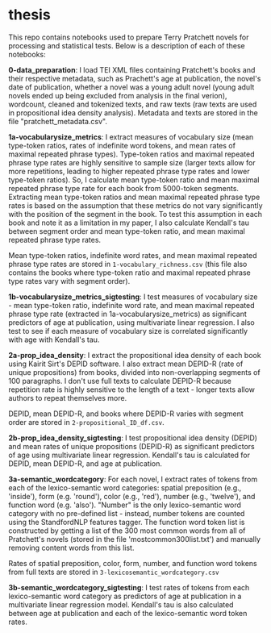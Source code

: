 # thesis
This repo contains notebooks used to prepare Terry Pratchett novels for processing and statistical tests. Below is a description of each of these notebooks:

**0-data_preparation**: I load TEI XML files containing Pratchett's books and their respective metadata, such as Prachett's age at publication, the novel's date of publication, whether a novel was a young adult novel (young adult novels ended up being excluded from analysis in the final verion), wordcount, cleaned and tokenized texts, and raw texts (raw texts are used in propositional idea density analysis). Metadata and texts are stored in the file "pratchett_metadata.csv".

**1a-vocabularysize_metrics**: I extract measures of vocabulary size (mean type-token ratios, rates of indefinite word tokens, and mean rates of maximal repeated phrase types). Type-token ratios and maximal repeated phrase type rates are highly sensitive to sample size (larger texts allow for more repetitions, leading to higher repeated phrase type rates and lower type-token ratios). So, I calculate mean type-token ratio and mean maximal repeated phrase type rate for each book from 5000-token segments. Extracting mean type-token ratios and mean maximal repeated phrase type rates is based on the assumption that these metrics do not vary significantly with the position of the segment in the book. To test this assumption in each book and note it as a limitation in my paper, I also calculate Kendall's tau between segment order and mean type-token ratio, and mean maximal repeated phrase type rates. 

Mean type-token ratios, indefinite word rates, and mean maximal repeated phrase type rates are stored in `1-vocabulary_richness.csv` (this file also contains the books where type-token ratio and maximal repeated phrase type rates vary with segment order). 

**1b-vocabularysize_metrics_sigtesting**: I test measures of vocabulary size - mean type-token ratio, indefinite word rate, and mean maximal repeated phrase type rate (extracted in 1a-vocabularysize_metrics) as significant predictors of age at publication, using multivariate linear regression. I also test to see if each measure of vocabulary size is correlated significantly with age with Kendall's tau. 

**2a-prop_idea_density**: I extract the propositional idea density of each book using Kairit Sirt's DEPID software. I also extract mean DEPID-R (rate of unique propositions) from books, divided into non-overlapping segments of 100 paragraphs. I don't use full texts to calculate DEPID-R because repetition rate is highly sensitive to the length of a text - longer texts allow authors to repeat themselves more. 

DEPID, mean DEPID-R, and books where DEPID-R varies with segment order are stored in `2-propositional_ID_df.csv`.

**2b-prop_idea_density_sigtesting**: I test propositional idea density (DEPID) and mean rates of unique propositions (DEPID-R) as significant predictors of age using multivariate linear regression. Kendall's tau is calculated for DEPID, mean DEPID-R, and age at publication. 

**3a-semantic_wordcategory**: For each novel, I extract rates of tokens from each of the lexico-semantic word categories: spatial preposition (e.g., 'inside'), form (e.g. 'round'), color (e.g., 'red'), number (e.g., 'twelve'), and function word (e.g. 'also'). "Number" is the only lexico-semantic word category with no pre-defined list - instead, number tokens are counted using the StandfordNLP features tagger. The function word token list is constructed by getting a list of the 300 most common words from all of Pratchett's novels (stored in the file 'mostcommon300list.txt') and manually removing content words from this list. 

Rates of spatial preposition, color, form, number, and function word tokens from full texts are stored in `3-lexicosemantic_wordcategory.csv`

**3b-semantic_wordcategory_sigtesting**: I test rates of tokens from each lexico-semantic word category as predictors of age at publication in a multivariate linear regression model. Kendall's tau is also calculated between age at publication and each of the lexico-semantic word token rates. 
